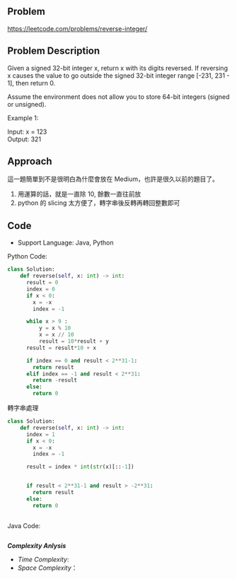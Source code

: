 ## Problem

https://leetcode.com/problems/reverse-integer/

## Problem Description

Given a signed 32-bit integer x, return x with its digits reversed. If reversing x causes the value to go outside the signed 32-bit integer range [-231, 231 - 1], then return 0.

Assume the environment does not allow you to store 64-bit integers (signed or unsigned).

Example 1:

Input: x = 123 </br>
Output: 321



## Approach
這一題簡單到不是很明白為什麼會放在 Medium，也許是很久以前的題目了。
1. 用運算的話，就是一直除 10, 餘數一直往前放
2. python 的 slicing 太方便了，轉字串後反轉再轉回整數即可

## Code

- Support Language: Java, Python

Python Code:

```py
class Solution:
    def reverse(self, x: int) -> int:
      result = 0
      index = 0
      if x < 0:
        x = -x
        index = -1

      while x > 9 :
          y = x % 10
          x = x // 10
          result = 10*result + y
      result = result*10 + x

      if index == 0 and result < 2**31-1:
        return result
      elif index == -1 and result < 2**31:
        return -result
      else:
        return 0
```
轉字串處理
```py
class Solution:
    def reverse(self, x: int) -> int:      
      index = 1
      if x < 0:
        x = -x
        index = -1

      result = index * int(str(x)[::-1])


      if result < 2**31-1 and result > -2**31:
        return result
      else:
        return 0
      
```


Java Code:

```

```

**_Complexity Anlysis_**

- _Time Complexity_: 
- _Space Complexity_：

